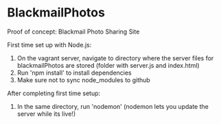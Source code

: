 # BlackmailPhotos
Proof of concept: Blackmail Photo Sharing Site

First time set up with Node.js:
1. On the vagrant server, navigate to directory where the server files for blackmailPhotos are stored (folder with server.js and index.html)
2. Run 'npm install' to install dependencies
3. Make sure not to sync node_modules to github


After completing first time setup:
1. In the same directory, run 'nodemon' (nodemon lets you update the server while its live!)
